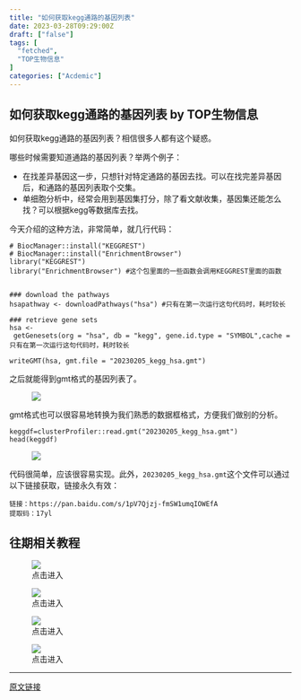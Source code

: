 ```yaml
---
title: "如何获取kegg通路的基因列表"
date: 2023-03-28T09:29:00Z
draft: ["false"]
tags: [
  "fetched",
  "TOP生物信息"
]
categories: ["Acdemic"]
---
```

如何获取kegg通路的基因列表 by TOP生物信息
------
<div><section data-tool="mdnice编辑器" data-website="https://www.mdnice.com"><p data-tool="mdnice编辑器">如何获取kegg通路的基因列表？相信很多人都有这个疑惑。</p><p data-tool="mdnice编辑器">哪些时候需要知道通路的基因列表？举两个例子：</p><ul data-tool="mdnice编辑器"><li><section>在找差异基因这一步，只想针对特定通路的基因去找。可以在找完差异基因后，和通路的基因列表取个交集。</section></li><li><section>单细胞分析中，经常会用到基因集打分，除了看文献收集，基因集还能怎么找？可以根据kegg等数据库去找。</section></li></ul><p data-tool="mdnice编辑器">今天介绍的这种方法，非常简单，就几行代码：</p><pre data-tool="mdnice编辑器"><span></span><code><span># BiocManager::install("KEGGREST")</span><br><span># BiocManager::install("EnrichmentBrowser")</span><br>library(<span>"KEGGREST"</span>)<br>library(<span>"EnrichmentBrowser"</span>) <span>#这个包里面的一些函数会调用KEGGREST里面的函数</span><br><br><br><span>### download the pathways</span><br>hsapathway &lt;- downloadPathways(<span>"hsa"</span>) <span>#只有在第一次运行这句代码时，耗时较长</span><br><br><span>### retrieve gene sets</span><br>hsa &lt;- getGenesets(org = <span>"hsa"</span>, db = <span>"kegg"</span>, gene.id.type = <span>"SYMBOL"</span>,cache = TRUE, return.type=<span>"list"</span>) <span>##只有在第一次运行这句代码时，耗时较长</span><br><br>writeGMT(hsa, gmt.file = <span>"20230205_kegg_hsa.gmt"</span>)<br></code></pre><p data-tool="mdnice编辑器">之后就能得到gmt格式的基因列表了。</p><figure data-tool="mdnice编辑器"><img data-ratio="0.28076923076923077" data-src="https://mmbiz.qpic.cn/mmbiz_png/WThoCmvVu2YC1iaPy3WiavNS0o9fvJJg1czdYRaCRnaxWnoNJg8jmLQyjbHib2mVpHpiawhwl9DjbK8rCIqRiaM6q8g/640?wx_fmt=png" data-type="png" data-w="1040" src="https://mmbiz.qpic.cn/mmbiz_png/WThoCmvVu2YC1iaPy3WiavNS0o9fvJJg1czdYRaCRnaxWnoNJg8jmLQyjbHib2mVpHpiawhwl9DjbK8rCIqRiaM6q8g/640?wx_fmt=png"></figure><p data-tool="mdnice编辑器">gmt格式也可以很容易地转换为我们熟悉的数据框格式，方便我们做别的分析。</p><pre data-tool="mdnice编辑器"><span></span><code>keggdf=clusterProfiler::read.gmt(<span>"20230205_kegg_hsa.gmt"</span>)<br>head(keggdf)<br></code></pre><figure data-tool="mdnice编辑器"><img data-ratio="0.3048780487804878" data-src="https://mmbiz.qpic.cn/mmbiz_png/WThoCmvVu2YC1iaPy3WiavNS0o9fvJJg1chpZlJVZ215xdvic3TKiaicjauK0FLLCJKGsRicqNEdTZzDdJTibJibJLLuzQ/640?wx_fmt=png" data-type="png" data-w="656" src="https://mmbiz.qpic.cn/mmbiz_png/WThoCmvVu2YC1iaPy3WiavNS0o9fvJJg1chpZlJVZ215xdvic3TKiaicjauK0FLLCJKGsRicqNEdTZzDdJTibJibJLLuzQ/640?wx_fmt=png"></figure><p data-tool="mdnice编辑器">代码很简单，应该很容易实现。此外，<code>20230205_kegg_hsa.gmt</code>这个文件可以通过以下链接获取，链接永久有效：</p><pre data-tool="mdnice编辑器"><span></span><code>链接：https://pan.baidu.com/s/1pV7Qjzj-fmSW1umqIOWEfA <br>提取码：17yl<br></code></pre><h2 data-tool="mdnice编辑器"><span></span><span>往期相关教程</span><span></span></h2><figure data-tool="mdnice编辑器"><a href="https://mp.weixin.qq.com/s?__biz=MzkzMzE5NTM4NA==&amp;mid=2247484473&amp;idx=1&amp;sn=9b00aa37f31d15f460152539b332db20&amp;chksm=c2517f2ef526f638d4004a6ecef5bb377d3792bea81407d42eb0a47621ea320cab108cd8f5bc&amp;token=263221969&amp;lang=zh_CN&amp;scene=21#wechat_redirect" data-linktype="1"><span data-positionback="static"><img data-ratio="0.18661971830985916" data-src="https://mmbiz.qpic.cn/mmbiz_png/WThoCmvVu2YC1iaPy3WiavNS0o9fvJJg1cJoUd4ZUv820WkxicLPhibewJZ7OQzuD15Y72r3icGoNUJo8fibqSQ4mFfw/640?wx_fmt=png" data-type="png" data-w="568" src="https://mmbiz.qpic.cn/mmbiz_png/WThoCmvVu2YC1iaPy3WiavNS0o9fvJJg1cJoUd4ZUv820WkxicLPhibewJZ7OQzuD15Y72r3icGoNUJo8fibqSQ4mFfw/640?wx_fmt=png"></span></a><figcaption><span></span>点击进入</figcaption></figure><figure data-tool="mdnice编辑器"><a href="https://mp.weixin.qq.com/s?__biz=MzkzMzE5NTM4NA==&amp;mid=2247485621&amp;idx=2&amp;sn=ee2d1efa0fe55c2317d73890ef87fd6d&amp;chksm=c25173a2f526fab44f49ccb163916edaa5928b10d3ad3846db97d8d246924ee0af05affa533e&amp;token=263221969&amp;lang=zh_CN&amp;scene=21#wechat_redirect" data-linktype="1"><span data-positionback="static"><img data-ratio="0.18661971830985916" data-src="https://mmbiz.qpic.cn/mmbiz_png/WThoCmvVu2YC1iaPy3WiavNS0o9fvJJg1crAslEyS9jXUwic2c8OBib1Eah0p8UCtPxXicnQxahia3ebzqCfNUgK0UHw/640?wx_fmt=png" data-type="png" data-w="568" src="https://mmbiz.qpic.cn/mmbiz_png/WThoCmvVu2YC1iaPy3WiavNS0o9fvJJg1crAslEyS9jXUwic2c8OBib1Eah0p8UCtPxXicnQxahia3ebzqCfNUgK0UHw/640?wx_fmt=png"></span></a><figcaption><span></span>点击进入</figcaption></figure><figure data-tool="mdnice编辑器"><a href="https://mp.weixin.qq.com/s?__biz=MzkzMzE5NTM4NA==&amp;mid=2247485640&amp;idx=1&amp;sn=75d9d1840c572081d1b283c7653ede56&amp;chksm=c25173dff526fac9fba70e5d62beab74e9ebf435e8627038b521588622925a8148cd0cfbe14a&amp;token=263221969&amp;lang=zh_CN&amp;scene=21#wechat_redirect" data-linktype="1"><span data-positionback="static"><img data-ratio="0.18661971830985916" data-src="https://mmbiz.qpic.cn/mmbiz_png/WThoCmvVu2YC1iaPy3WiavNS0o9fvJJg1cfw1c3XMMuuBwWibiclrMtCgw6uEyeYYJfjc87uqicfdMyUXofADicgmgoA/640?wx_fmt=png" data-type="png" data-w="568" src="https://mmbiz.qpic.cn/mmbiz_png/WThoCmvVu2YC1iaPy3WiavNS0o9fvJJg1cfw1c3XMMuuBwWibiclrMtCgw6uEyeYYJfjc87uqicfdMyUXofADicgmgoA/640?wx_fmt=png"></span></a><figcaption><span></span>点击进入</figcaption></figure><figure data-tool="mdnice编辑器"><a href="https://mp.weixin.qq.com/s?__biz=MzkzMzE5NTM4NA==&amp;mid=2247485874&amp;idx=1&amp;sn=5cef41d56671797ef72458abf1b160d1&amp;chksm=c25172a5f526fbb38c354a5bd91bc8735bec9c307bca760ffa7126f0d10dc923fce592bddd76&amp;token=263221969&amp;lang=zh_CN&amp;scene=21#wechat_redirect" data-linktype="1"><span data-positionback="static"><img data-ratio="0.18661971830985916" data-src="https://mmbiz.qpic.cn/mmbiz_png/WThoCmvVu2YC1iaPy3WiavNS0o9fvJJg1ctqUnB7zmP3psf9su4HYkbw0DVqlX4oMy5mibqibFRa7m7h1QCiaWiaicSjQ/640?wx_fmt=png" data-type="png" data-w="568" src="https://mmbiz.qpic.cn/mmbiz_png/WThoCmvVu2YC1iaPy3WiavNS0o9fvJJg1ctqUnB7zmP3psf9su4HYkbw0DVqlX4oMy5mibqibFRa7m7h1QCiaWiaicSjQ/640?wx_fmt=png"></span></a><figcaption><span></span>点击进入</figcaption></figure></section><section><mp-common-profile data-pluginname="mpprofile" data-weui-theme="light" data-id="MzkzMzE5NTM4NA==" data-headimg="http://mmbiz.qpic.cn/mmbiz_png/WThoCmvVu2aJMzXzvekL6pv5hnSGnwsxWcOUF8av7a9VEiaicBGia4CRy0DUOeaFuFZY2BPLmRQSf4lkibg5l31Ttw/0?wx_fmt=png" data-nickname="TOP生物信息" data-alias="" data-signature="在读博士生，研究方向为癌症基因组、肿瘤免疫、单细胞组学" data-from="0" data-is_biz_ban="0"></mp-common-profile></section><p><mp-style-type data-value="3"></mp-style-type></p></div>  
<hr>
<a href="https://mp.weixin.qq.com/s/lxQuUp35QvpFQ_6NtpyiKA",target="_blank" rel="noopener noreferrer">原文链接</a>
